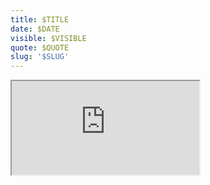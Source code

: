 ```yaml
---
title: $TITLE
date: $DATE
visible: $VISIBLE
quote: $QUOTE
slug: '$SLUG'
---
```

<iframe src="https://www.youtube.com/embed/$YOUTUBE" allowfullscreen></iframe>
